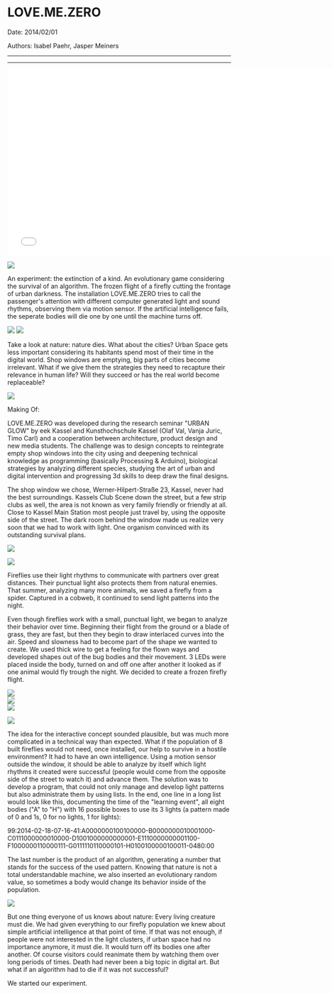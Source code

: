 # LOVE.ME.ZERO

Date: 2014/02/01

Authors: Isabel Paehr, Jasper Meiners

---
---

<iframe width="750" height="420" src="//www.youtube.com/embed/QgVlssAnSaw" frameborder="0" allowfullscreen></iframe>

![](9d6de54c5d59b0c20965e246c14f8f05-MG-9704.jpg)  

An experiment: the extinction of a kind. An evolutionary game considering the survival of an algorithm. The frozen flight of a firefly cutting the frontage of urban darkness. The installation LOVE.ME.ZERO tries to call the passenger's attention with different computer generated light and sound rhythms, observing them via motion sensor. If the artificial intelligence fails, the seperate bodies will die one by one until the machine turns off.

![](87c006d0f7cc7af2ec5e52e56715c147-IMG-9620.jpg)  ![](14d0359eaaf1b857ce7affda00b1337a-IMG-9582.jpg)  

Take a look at nature: nature dies. What about the cities? Urban Space gets less important considering its habitants spend most of their time in the digital world. Shop windows are emptying, big parts of cities become irrelevant. What if we give them the strategies they need to recapture their relevance in human life? Will they succeed or has the real world become replaceable?

![](4f34c51cc9c0fde656e198b10d6b18e9-MG-9439.jpg)  


Making Of: 

LOVE.ME.ZERO was developed during the research seminar "URBAN GLOW" by eek Kassel and Kunsthochschule Kassel (Olaf Val, Vanja Juric, Timo Carl) and a cooperation between architecture, product design and new media students. The challenge was to design concepts to reintegrate empty shop windows into the city using and deepening technical knowledge as programming (basically Processing & Arduino), biological strategies by analyzing different species, studying the art of urban and digital intervention and progressing 3d skills to deep draw the final designs. 

The shop window we chose, Werner-Hilpert-Straße 23, Kassel, never had the best surroundings. 
Kassels Club Scene down the street, but a few strip clubs as well, the area is not known as very family friendly or friendly at all. Close to Kassel Main Station most people just travel by, using the opposite side of the street. The dark room behind the window made us realize very soon that we had to work with light. One organism convinced with its outstanding survival plans.

![](72534c535f9c2dbc8f587fb65a0d36d9-A32.jpg)  

![](93d61853382fd846cfb5006a74fa333c-A3-2.jpg)  



Fireflies use their light rhythms to communicate with partners over great distances. Their punctual light also protects them from natural enemies. That summer, analyzing many more animals, we saved a firefly from a spider. Captured in a cobweb, it continued to send light patterns into the night. 


Even though fireflies work with a small, punctual light, we began to analyze their behavior over time. Beginning their flight from the ground or a blade of grass, they are fast, but then they begin to draw interlaced curves into the air. 
Speed and slowness had to become part of the shape we wanted to create. 
We used thick wire to get a feeling for the flown ways and developed shapes out of the bug bodies and their movement. 3 LEDs were placed inside the body, turned on and off one after another it looked as if one animal would fly trough the night. We decided to create a frozen firefly flight.




![](481c50c57a1990afd47174d088120fab-seite1.png)  
![](90c4d640b488a7b4ecbc1b7070aa2379-A3-3.jpg)  
![](83f54fa9a28fef78b280f556d43a7b21-A3-4.jpg)  

![](8ceb7a4bdc003380fedff12002703ae1-Programmskizze.JPG)  

The idea for the interactive concept sounded plausible, but was much more complicated in a technical way than expected. What if the population of 8 built fireflies would not need, once installed, our help to survive in a hostile environment?
It had to have an own intelligence. Using a motion sensor outside the window, it should be able to analyze by itself which light rhythms it created were successful (people would come from the opposite side of the street to watch it) and advance them. The solution was to develop a program, that could not only manage and develop light patterns but also administrate them by using lists.
In the end, one line in a long list would look like this, documenting the time of the "learning event", all eight bodies ("A" to "H") with 16 possible boxes to use its 3 lights (a pattern made of 0 and 1s, 0 for no lights, 1 for lights):

99:2014-02-18-07-16-41:A0000000100100000-B0000000010001000-C0111000000010000-D1001000000000001-E1110000000001100-F1000000110000111-G0111110110000101-H0100100000100011-0480:00

The last number is the product of an algorithm, generating a number that stands for the success of the used pattern. Knowing that nature is not a total understandable machine, we also inserted an evolutionary random value, so sometimes a body would change its behavior inside of the population.




![](116ba56d5263df8b77273fe12ead984f-Rundgang13.JPG)  

But one thing everyone of us knows about nature: Every living creature must die. We had given everything to our firefly population we knew about simple artificial intelligence at that point of time. If that was not enough, if people were not interested in the light clusters, if urban space had no importance anymore, it must die. It would turn off its bodies one after another. 
Of course visitors could reanimate them by watching them over long periods of times. Death had never been a big topic in digital art. But what if an algorithm had to die if it was not successful?

We started our experiment.

